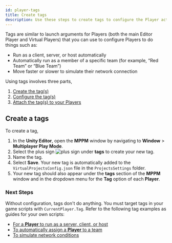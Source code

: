 ```yaml
---
id: player-tags
title: Create tags
description: Use these steps to create tags to configure the Player actions in Multiplayer Play Mode.
---
```


Tags are similar to launch arguments for Players (both the main Editor Player and Virtual Players) that you can use to configure Players to do things such as:

- Run as a client, server, or host automatically
- Automatically run as a member of a specific team (for example, “Red Team” or “Blue Team”)
- Move faster or slower to simulate their network connection

Using tags involves three parts,
1. [Create the tag(s)](#create-a-player-tag)
2. [Configure the tag(s)](#next-steps)
3. [Attach the tag(s) to your Players](../virtual-players)

## Create a tags

To create a tag,

1. In the **Unity Editor**, open the **MPPM** window by navigating to **Window** > **Multiplayer Play Mode**.
2. Select the plus sign ![plus sign](/img/add.png) under **tags** to create your new tag.
3. Name the tag.
4. Select **Save**. Your new tag is automatically added to the `VirtualProjectsConfig.json` file in the `ProjectsSettings` folder.
5. Your new tag should also appear under the **tags** section of the **MPPM** window and in the dropdown menu for the **Tag** option of each **Player**.

### Next Steps

Without configuration, tags don't do anything. You must target tags in your game scripts with `CurrentPlayer.Tag`. Refer to the following tag examples as guides for your own scripts:

- [For a **Player** to run as a server, client, or host](target-instance)
- [To automatically assign a **Player** to a team](target-team)
- [To simulate network conditions](target-network)


